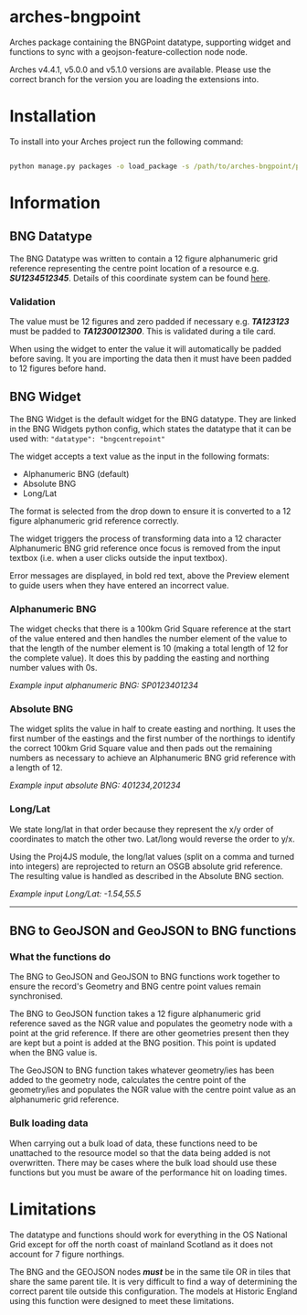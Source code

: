 # arches-bngpoint
Arches package containing the BNGPoint datatype, supporting widget and functions to sync with a geojson-feature-collection node node.

Arches v4.4.1, v5.0.0 and v5.1.0 versions are available.  Please use the correct branch for the version you are loading the extensions into.

# Installation

To install into your Arches project run the following command:

```bat

python manage.py packages -o load_package -s /path/to/arches-bngpoint/pkg

```


# Information

## BNG Datatype

The BNG Datatype was written to contain a 12 figure alphanumeric grid reference representing the centre point location of a resource e.g. ***SU1234512345***. Details of this coordinate system can be found [here](https://en.wikipedia.org/wiki/Ordnance_Survey_National_Grid).

### Validation

The value must be 12 figures and zero padded if necessary e.g. ***TA123123*** must be padded to ***TA1230012300***. This is validated during a tile card.

When using the widget to enter the value it will automatically be padded before saving. It you are importing the data then it must have been padded to 12 figures before hand.


## BNG Widget

The BNG Widget is the default widget for the BNG datatype. They are linked in the BNG Widgets python config, which states the datatype that it can be used with: `"datatype": "bngcentrepoint" `

The widget accepts a text value as the input in the following formats:

* Alphanumeric BNG (default)
* Absolute BNG
* Long/Lat

The format is selected from the drop down to ensure it is converted to a 12 figure alphanumeric grid reference correctly.

The widget triggers the process of transforming data into a 12 character Alphanumeric BNG grid reference once focus is removed from the input textbox (i.e. when a user clicks outside the input textbox).

Error messages are displayed, in bold red text, above the Preview element to guide users when they have entered an incorrect value.

### Alphanumeric BNG
The widget checks that there is a 100km Grid Square reference at the start of the value entered and then handles the number element of the value to that the length of the number element is 10 (making a total length of 12 for the complete value). It does this by padding the easting and northing number values with 0s.

*Example input alphanumeric BNG: SP0123401234*

### Absolute BNG
The widget splits the value in half to create easting and northing. It uses the first number of the eastings and the first number of the northings to identify the correct 100km Grid Square value and then pads out the remaining numbers as necessary to achieve an Alphanumeric BNG grid reference with a length of 12.

*Example input absolute BNG: 401234,201234*

### Long/Lat

We state long/lat in that order because they represent the x/y order of coordinates to match the other two. Lat/long would reverse the order to y/x.

Using the Proj4JS module, the long/lat values (split on a comma and turned into integers) are reprojected to return an OSGB absolute grid reference. The resulting value is handled as described in the Absolute BNG section.

*Example input Long/Lat: -1.54,55.5*


---
## BNG to GeoJSON  and GeoJSON to BNG functions


### What the functions do

The BNG to GeoJSON and GeoJSON to BNG functions work together to ensure the record's Geometry and BNG centre point values remain synchronised.

The BNG to GeoJSON function takes a 12 figure alphanumeric grid reference saved as the NGR value and populates the geometry node with a point at the grid reference.  If there are other geometries present then they are kept but a point is added at the BNG position. This point is updated when the BNG value is.

The GeoJSON to BNG function takes whatever geometry/ies has been added to the geometry node, calculates the centre point of the geometry/ies and populates the NGR value with the centre point value as an alphanumeric grid reference.


### Bulk loading data

When carrying out a bulk load of data, these functions need to be unattached to the resource model so that the data being added is not overwritten.  There may be cases where the bulk load should use these functions but you must be aware of the performance hit on loading times.

# Limitations

The datatype and functions should work for everything in the OS National Grid except for off the north coast of mainland Scotland as it does not account for 7 figure northings.

The BNG and the GEOJSON nodes ***must*** be in the same tile OR in tiles that share the same parent tile. It is very difficult to find a way of determining the correct parent tile outside this configuration. The models at Historic England using this function were designed to meet these limitations.